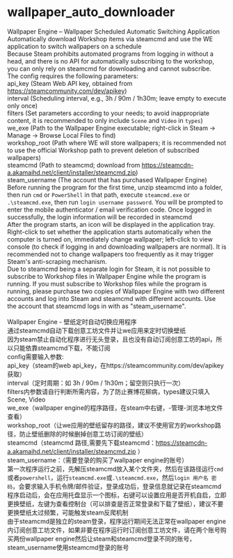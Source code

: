 # wallpaper_auto_downloader
Wallpaper Engine – Wallpaper Scheduled Automatic Switching Application<br/>
Automatically download Workshop items via steamcmd and use the WE application to switch wallpapers on a schedule<br/>
Because Steam prohibits automated programs from logging in without a head, and there is no API for automatically subscribing to the workshop, you can only rely on steamcmd for downloading and cannot subscribe.<br/>
The config requires the following parameters:<br/>
api_key (Steam Web API key, obtained from https://steamcommunity.com/dev/apikey)<br/>
interval (Scheduling interval, e.g., 3h / 90m / 1h30m; leave empty to execute only once)<br/>
filters (Set parameters according to your needs; to avoid inappropriate content, it is recommended to only include `Scene` and `Video` in `types`)<br/>
we_exe (Path to the Wallpaper Engine executable; right-click in Steam → Manage → Browse Local Files to find)<br/>
workshop_root (Path where WE will store wallpapers; it is recommended not to use the official Workshop path to prevent deletion of subscribed wallpapers)<br/>
steamcmd (Path to steamcmd; download from https://steamcdn-a.akamaihd.net/client/installer/steamcmd.zip)<br/>
steam_username (The account that has purchased Wallpaper Engine)<br/>
Before running the program for the first time, unzip steamcmd into a folder, then run `cmd` or `PowerShell` in that path, execute `steamcmd.exe` or `.\steamcmd.exe`, then run `login username password`. You will be prompted to enter the mobile authenticator / email verification code. Once logged in successfully, the login information will be recorded in steamcmd<br/>
After the program starts, an icon will be displayed in the application tray. Right-click to set whether the application starts automatically when the computer is turned on, immediately change wallpaper; left-click to view console (to check if logging in and downloading wallpapers are normal). It is recommended not to change wallpapers too frequently as it may trigger Steam's anti-scraping mechanism.<br/>
Due to steamcmd being a separate login for Steam, it is not possible to subscribe to Workshop files in Wallpaper Engine while the program is running. If you must subscribe to Workshop files while the program is running, please purchase two copies of Wallpaper Engine with two different accounts and log into Steam and steamcmd with different accounts. Use the account that steamcmd logs in with as "steam_username".<br/>
<br/>
Wallpaper Engine - 壁纸定时自动切换应用程序<br/>
通过steamcmd自动下载创意工坊文件并让we应用来定时切换壁纸<br/>
因为steam禁止自动化程序进行无头登录，且也没有自动订阅创意工坊的api，所以只能依靠steamcmd下载，不能订阅<br/>
config需要输入参数:<br/>
api_key（steam的web api_key，在https://steamcommunity.com/dev/apikey 获取）<br/>
interval（定时周期：如 3h / 90m / 1h30m；留空则只执行一次）<br/>
filters内参数请自行判断所需内容，为了防止赛博花柳病，types建议只填入Scene, Video<br/>
we_exe（wallpaper engine的程序路径，在steam中右键，-管理-浏览本地文件查看）<br/>
workshop_root（让we应用的壁纸留存的路径，建议不使用官方的workshop路径，防止壁纸删除的时候删掉创意工坊订阅的壁纸）<br/>
steamcmd（steamcmd 路径,需要先下载steamcmd：https://steamcdn-a.akamaihd.net/client/installer/steamcmd.zip ）<br/>
steam_username：（需要登录的购买了wallpaper engine的账号）<br/>
第一次程序运行之前，先解压steamcmd放入某个文件夹，然后在该路径运行`cmd`或者`powershell`，运行`steamcmd.exe`或`.\steamcmd.exe`，然后`login 用户名 密码`，会要求输入手机令牌/邮件验证，登录成功后，登录信息就记录在steamcmd<br/>
程序启动后，会在应用托盘显示一个图标，右键可以设置应用是否开机自启，立即更换壁纸，左键为查看控制台（可以排查是否正常登录和下载了壁纸），建议不要更换壁纸太过频繁，可能触发steam反爬机制<br/>
由于steamcmd是独立的steam登录，程序运行期间无法正常在wallpaper engine内订阅创意工坊文件，如果非要在程序运行时订阅创意工坊文件，请在两个账号购买两份wallpaper engine然后让steam和steamcmd登录不同的账号，steam_username使用steamcmd登录的账号<br/>
